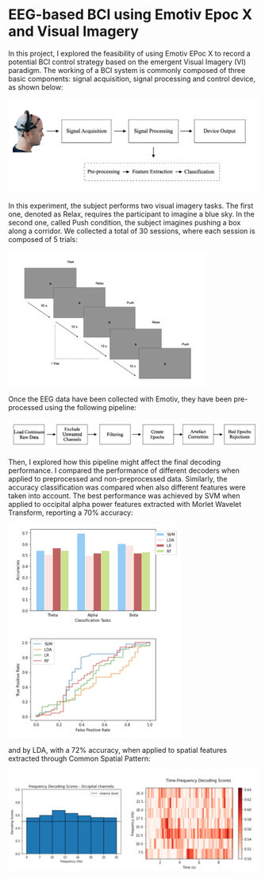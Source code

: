 # EEG-based BCI using Emotiv Epoc X and Visual Imagery


In this project, I explored the feasibility of using Emotiv EPoc X to record a potential BCI control strategy based on the emergent Visual Imagery (VI) paradigm.
The working of a BCI system is commonly composed of three basic components: signal acquisition, signal processing and control device, as shown below:

 
 <img src="https://github.com/Ilesal/BCI_Analysis/blob/main/images/BCI_flow.png?raw=true" width="600px" height="auto">
 


In this experiment, the subject performs two visual imagery tasks. The first one, denoted as Relax, requires the participant to imagine a blue sky. In the second one, called Push condition, the subject imagines pushing a box along a corridor. We collected a total of 30 sessions, where each session is composed of 5 trials:


 <img src="https://github.com/Ilesal/BCI_Analysis/blob/main/images/design.png?raw=true" width="400px" height="auto">


Once the EEG data have been collected with Emotiv, they have been pre-processed using the following pipeline:


 <img src="https://github.com/Ilesal/BCI_Analysis/blob/main/images/preproc.png?raw=true" width="600px" height="auto">

 
 
Then, I explored how this pipeline might affect the final decoding performance. I compared the performance of different decoders when applied to preprocessed and non-preprocessed data. Similarly, the accuracy classification was compared when also different features were taken into account. 
The best performance was achieved by SVM when applied to occipital alpha power features extracted with Morlet Wavelet Transform, reporting a 70% accuracy: 

 <img src="https://github.com/Ilesal/BCI_Analysis/blob/main/images/first_res.png?raw=true" width="350px" height="auto">


and by LDA, with a 72% accuracy, when applied to spatial features extracted through Common Spatial Pattern: 

 <img src="https://github.com/Ilesal/BCI_Analysis/blob/main/images/second_res.png?raw=true" width="600px" height="auto">




 








